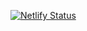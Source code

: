 [![Netlify Status](https://api.netlify.com/api/v1/badges/3c43b981-1728-4102-9d7c-2fe49a9568a1/deploy-status)](https://app.netlify.com/sites/reactgarden/deploys)
